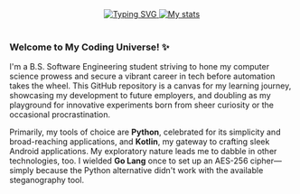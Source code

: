 <div align="center">
  <a href="https://git.io/typing-svg">
    <img src="https://readme-typing-svg.demolab.com?font=LiberationSans&weight=600&duration=1000&pause=1000&color=22C806&background=FF262600&center=true&vCenter=true&multiline=true&width=500&height=250&lines=Adri6336%3A+Explorer+at+Heart%3BPassionate+about+Python+and+Kotlin%3B%F0%9F%8D%95+%F0%9F%92%B0+Tech+for+Pizza%3F+Always.%F0%9F%92%B0+%F0%9F%8D%95%3B(Drop+a+line%2C+we'll+talk+code+(and+pizza))" alt="Typing SVG"/>
  </a>
  <a href="https://github.com/anuraghazra/github-readme-stats">
    <img src="https://github-readme-stats.vercel.app/api?username=Adri6336&show_icons=true&theme=tokyonight" alt="My stats"/>
  </a>
</div>

<br/>

### Welcome to My Coding Universe! ✨

I'm a B.S. Software Engineering student striving to hone my computer science prowess and secure a vibrant career in tech before automation takes the wheel. This GitHub repository is a canvas for my learning journey, showcasing my development to future employers, and doubling as my playground for innovative experiments born from sheer curiosity or the occasional procrastination.

Primarily, my tools of choice are **Python**, celebrated for its simplicity and broad-reaching applications, and **Kotlin**, my gateway to crafting sleek Android applications. My exploratory nature leads me to dabble in other technologies, too. I wielded **Go Lang** once to set up an AES-256 cipher—simply because the Python alternative didn't work with the available steganography tool.
